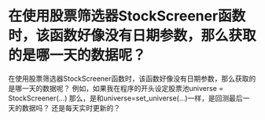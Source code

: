 # 在使用股票筛选器StockScreener函数时，该函数好像没有日期参数，那么获取的是哪一天的数据呢？

在使用股票筛选器StockScreener函数时，该函数好像没有日期参数，那么获取的是哪一天的数据呢？
例如，如果我在程序的开头设定股票池universe = StockScreener(...)
那么，是和universe=set_universe(...)一样，是回测最后一天的数据吗？
还是每天实时更新的？
